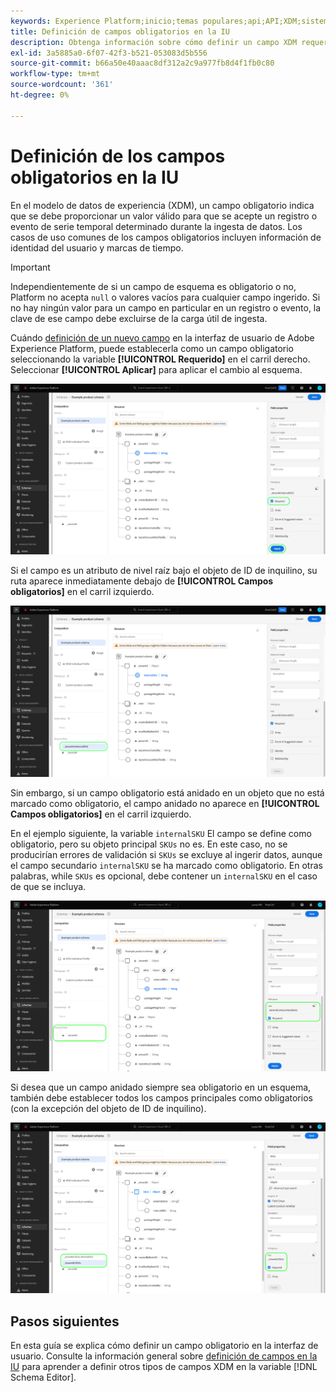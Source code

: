 ```yaml
---
keywords: Experience Platform;inicio;temas populares;api;API;XDM;sistema XDM;modelo de datos de experiencia;modelo de datos;ui;espacio de trabajo;obligatorio;campo;
title: Definición de campos obligatorios en la IU
description: Obtenga información sobre cómo definir un campo XDM requerido en la interfaz de usuario del Experience Platform.
exl-id: 3a5885a0-6f07-42f3-b521-053083d5b556
source-git-commit: b66a50e40aaac8df312a2c9a977fb8d4f1fb0c80
workflow-type: tm+mt
source-wordcount: '361'
ht-degree: 0%

---
```


# Definición de los campos obligatorios en la IU

En el modelo de datos de experiencia (XDM), un campo obligatorio indica que se debe proporcionar un valor válido para que se acepte un registro o evento de serie temporal determinado durante la ingesta de datos. Los casos de uso comunes de los campos obligatorios incluyen información de identidad del usuario y marcas de tiempo.

>[!IMPORTANT]
>
>Independientemente de si un campo de esquema es obligatorio o no, Platform no acepta `null` o valores vacíos para cualquier campo ingerido. Si no hay ningún valor para un campo en particular en un registro o evento, la clave de ese campo debe excluirse de la carga útil de ingesta.

Cuándo [definición de un nuevo campo](./overview.md#define) en la interfaz de usuario de Adobe Experience Platform, puede establecerla como un campo obligatorio seleccionando la variable **[!UICONTROL Requerido]** en el carril derecho. Seleccionar **[!UICONTROL Aplicar]** para aplicar el cambio al esquema.

![Casilla de verificación obligatoria](../../images/ui/fields/required/root.png)

Si el campo es un atributo de nivel raíz bajo el objeto de ID de inquilino, su ruta aparece inmediatamente debajo de **[!UICONTROL Campos obligatorios]** en el carril izquierdo.

![Campo obligatorio de nivel raíz](../../images/ui/fields/required/applied.png)

Sin embargo, si un campo obligatorio está anidado en un objeto que no está marcado como obligatorio, el campo anidado no aparece en **[!UICONTROL Campos obligatorios]** en el carril izquierdo.

En el ejemplo siguiente, la variable `internalSKU` El campo se define como obligatorio, pero su objeto principal `SKUs` no es. En este caso, no se producirían errores de validación si `SKUs` se excluye al ingerir datos, aunque el campo secundario `internalSKU` se ha marcado como obligatorio. En otras palabras, while `SKUs` es opcional, debe contener un `internalSKU` en el caso de que se incluya.

![Campo obligatorio anidado](../../images/ui/fields/required/nested.png)

Si desea que un campo anidado siempre sea obligatorio en un esquema, también debe establecer todos los campos principales como obligatorios (con la excepción del objeto de ID de inquilino).

![Campos obligatorios principal y secundario](../../images/ui/fields/required/parent-and-child.png)

## Pasos siguientes

En esta guía se explica cómo definir un campo obligatorio en la interfaz de usuario. Consulte la información general sobre [definición de campos en la IU](./overview.md#special) para aprender a definir otros tipos de campos XDM en la variable [!DNL Schema Editor].
